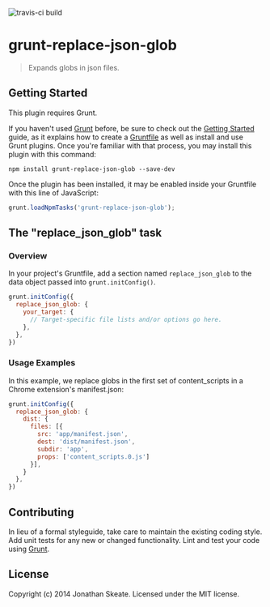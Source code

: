 ![travis-ci build](https://travis-ci.org/skeate/grunt-replace-json-glob.png)

# grunt-replace-json-glob

> Expands globs in json files.

## Getting Started
This plugin requires Grunt.

If you haven't used [Grunt](http://gruntjs.com/) before, be sure to check out
the [Getting Started](http://gruntjs.com/getting-started) guide, as it explains
how to create a [Gruntfile](http://gruntjs.com/sample-gruntfile) as well as
install and use Grunt plugins. Once you're familiar with that process, you may
install this plugin with this command:

```shell
npm install grunt-replace-json-glob --save-dev
```

Once the plugin has been installed, it may be enabled inside your Gruntfile with
this line of JavaScript:

```js
grunt.loadNpmTasks('grunt-replace-json-glob');
```

## The "replace_json_glob" task

### Overview
In your project's Gruntfile, add a section named `replace_json_glob` to the data
object passed into `grunt.initConfig()`.

```js
grunt.initConfig({
  replace_json_glob: {
    your_target: {
      // Target-specific file lists and/or options go here.
    },
  },
})
```

### Usage Examples

In this example, we replace globs in the first set of content_scripts in a
Chrome extension's manifest.json:

```js
grunt.initConfig({
  replace_json_glob: {
    dist: {
      files: [{
        src: 'app/manifest.json',
        dest: 'dist/manifest.json',
        subdir: 'app',
        props: ['content_scripts.0.js']
      }],
    }
  },
})
```

## Contributing
In lieu of a formal styleguide, take care to maintain the existing coding style.
Add unit tests for any new or changed functionality. Lint and test your code
using [Grunt](http://gruntjs.com/).

## License
Copyright (c) 2014 Jonathan Skeate. Licensed under the MIT license.
